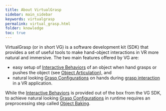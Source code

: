 ```yaml
---
title: About VirtualGrasp
sidebar: main_sidebar
keywords: virtualgrasp
permalink: virtual_grasp.html
folder: knowledge
toc: true
---
```


VirtualGrasp (or in short VG) is a software development kit (SDK) that provides a set of useful tools to make hand-object interactions in VR more natural and immersive. 
The two main features offered by VG are:
* easy setup of <a href="#" data-toggle="tooltip" data-original-title="{{site.data.glossary.InteractiveBehaviors}}">Interactive Behaviors</a> 
of an object when hand grasps or pushes the object (see [Object Articulation](#object_articulation)), and 
* natural looking <a href="#" data-toggle="tooltip" data-original-title="{{site.data.glossary.GraspConfiguration}}">Grasp Configurations</a> on hands during [grasp interaction](#grasp_interaction.html) in a VR application.



While the <a href="#" data-toggle="tooltip" data-original-title="{{site.data.glossary.InteractiveBehaviors}}">Interactive Behaviors</a> is provided out of the box
from the VG SDK, 
to achieve natural looking <a href="#" data-toggle="tooltip" data-original-title="{{site.data.glossary.GraspConfiguration}}">Grasp Configurations</a> in runtime
requires an preprocessing step called [Object Baking](#object_baking.html).
